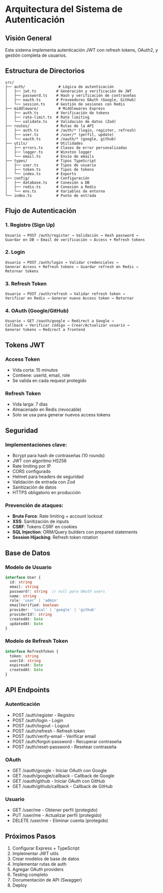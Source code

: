 # Arquitectura del Sistema de Autenticación

## Visión General

Este sistema implementa autenticación JWT con refresh tokens, OAuth2, y gestión completa de usuarios.

## Estructura de Directorios

```
src/
├── auth/               # Lógica de autenticación
│   ├── jwt.ts         # Generación y verificación de JWT
│   ├── password.ts    # Hash y verificación de contraseñas
│   ├── oauth.ts       # Proveedores OAuth (Google, GitHub)
│   └── session.ts     # Gestión de sesiones con Redis
├── middleware/         # Middlewares Express
│   ├── auth.ts        # Verificación de tokens
│   ├── rate-limit.ts  # Rate limiting
│   └── validate.ts    # Validación de datos (Zod)
├── routes/            # Rutas de la API
│   ├── auth.ts        # /auth/* (login, register, refresh)
│   ├── user.ts        # /user/* (perfil, update)
│   └── oauth.ts       # /oauth/* (google, github)
├── utils/             # Utilidades
│   ├── errors.ts      # Clases de error personalizadas
│   ├── logger.ts      # Winston logger
│   └── email.ts       # Envío de emails
├── types/             # Tipos TypeScript
│   ├── user.ts        # Tipos de usuario
│   ├── token.ts       # Tipos de tokens
│   └── index.ts       # Exports
├── config/            # Configuración
│   ├── database.ts    # Conexión a DB
│   ├── redis.ts       # Conexión a Redis
│   └── env.ts         # Variables de entorno
└── index.ts           # Punto de entrada
```

## Flujo de Autenticación

### 1. Registro (Sign Up)
```
Usuario → POST /auth/register → Validación → Hash password →
Guardar en DB → Email de verificación → Access + Refresh tokens
```

### 2. Login
```
Usuario → POST /auth/login → Validar credenciales →
Generar Access + Refresh tokens → Guardar refresh en Redis →
Retornar tokens
```

### 3. Refresh Token
```
Usuario → POST /auth/refresh → Validar refresh token →
Verificar en Redis → Generar nuevo Access token → Retornar
```

### 4. OAuth (Google/GitHub)
```
Usuario → GET /oauth/google → Redirect a Google →
Callback → Verificar código → Crear/Actualizar usuario →
Generar tokens → Redirect a frontend
```

## Tokens JWT

### Access Token
- Vida corta: 15 minutos
- Contiene: userId, email, role
- Se valida en cada request protegido

### Refresh Token
- Vida larga: 7 días
- Almacenado en Redis (revocable)
- Solo se usa para generar nuevos access tokens

## Seguridad

### Implementaciones clave:
- Bcrypt para hash de contraseñas (10 rounds)
- JWT con algoritmo HS256
- Rate limiting por IP
- CORS configurado
- Helmet para headers de seguridad
- Validación de entrada con Zod
- Sanitización de datos
- HTTPS obligatorio en producción

### Prevención de ataques:
- **Brute Force**: Rate limiting + account lockout
- **XSS**: Sanitización de inputs
- **CSRF**: Tokens CSRF en cookies
- **SQL Injection**: ORM/Query builders con prepared statements
- **Session Hijacking**: Refresh token rotation

## Base de Datos

### Modelo de Usuario
```typescript
interface User {
  id: string
  email: string
  password?: string  // null para OAuth users
  name: string
  role: 'user' | 'admin'
  emailVerified: boolean
  provider: 'local' | 'google' | 'github'
  providerId?: string
  createdAt: Date
  updatedAt: Date
}
```

### Modelo de Refresh Token
```typescript
interface RefreshToken {
  token: string
  userId: string
  expiresAt: Date
  createdAt: Date
}
```

## API Endpoints

### Autenticación
- POST /auth/register - Registro
- POST /auth/login - Login
- POST /auth/logout - Logout
- POST /auth/refresh - Refresh token
- POST /auth/verify-email - Verificar email
- POST /auth/forgot-password - Recuperar contraseña
- POST /auth/reset-password - Resetear contraseña

### OAuth
- GET /oauth/google - Iniciar OAuth con Google
- GET /oauth/google/callback - Callback de Google
- GET /oauth/github - Iniciar OAuth con GitHub
- GET /oauth/github/callback - Callback de GitHub

### Usuario
- GET /user/me - Obtener perfil (protegido)
- PUT /user/me - Actualizar perfil (protegido)
- DELETE /user/me - Eliminar cuenta (protegido)

## Próximos Pasos

1. Configurar Express + TypeScript
2. Implementar JWT utils
3. Crear modelos de base de datos
4. Implementar rutas de auth
5. Agregar OAuth providers
6. Testing completo
7. Documentación de API (Swagger)
8. Deploy
